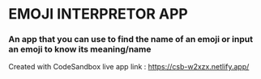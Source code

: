 # EMOJI INTERPRETOR APP   
### An app that you can use to find the name of an emoji or input an emoji to know its meaning/name
Created with CodeSandbox
live app link : https://csb-w2xzx.netlify.app/
